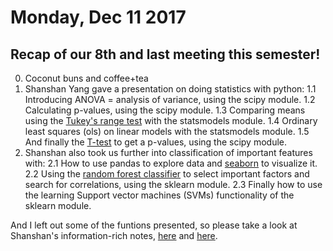 # Monday, Dec 11 2017

## Recap of our 8th and last meeting this semester!
0. Coconut buns and coffee+tea
1. Shanshan Yang gave a presentation on doing statistics with python:
  1.1 Introducing ANOVA = analysis of variance, using the scipy module.
  1.2 Calculating p-values, using the scipy module.
  1.3 Comparing means using the [Tukey's range test](https://en.wikipedia.org/wiki/Tukey%27s_range_test) with the statsmodels module.
  1.4 Ordinary least squares (ols) on linear models with the statsmodels module.
  1.5 And finally the [T-test](https://en.wikipedia.org/wiki/Student%27s_t-test) to get a p-values, using the scipy module.
2. Shanshan also took us further into classification of important features with:
  2.1 How to use pandas to explore data and [seaborn](https://seaborn.pydata.org/) to visualize it.
  2.2 Using the [random forest classifier](https://en.wikipedia.org/wiki/Random_forest) to select important factors and search for correlations, using the sklearn module.
  2.3 Finally how to use the learning Support vector machines (SVMs) functionality of the sklearn module.

And I left out some of the funtions presented, so please take a look at Shanshan's information-rich notes, [here](http://prickly-pythons.github.io/python_code/A.anova.html) and [here](http://prickly-pythons.github.io/python_code/B.classification.html).
